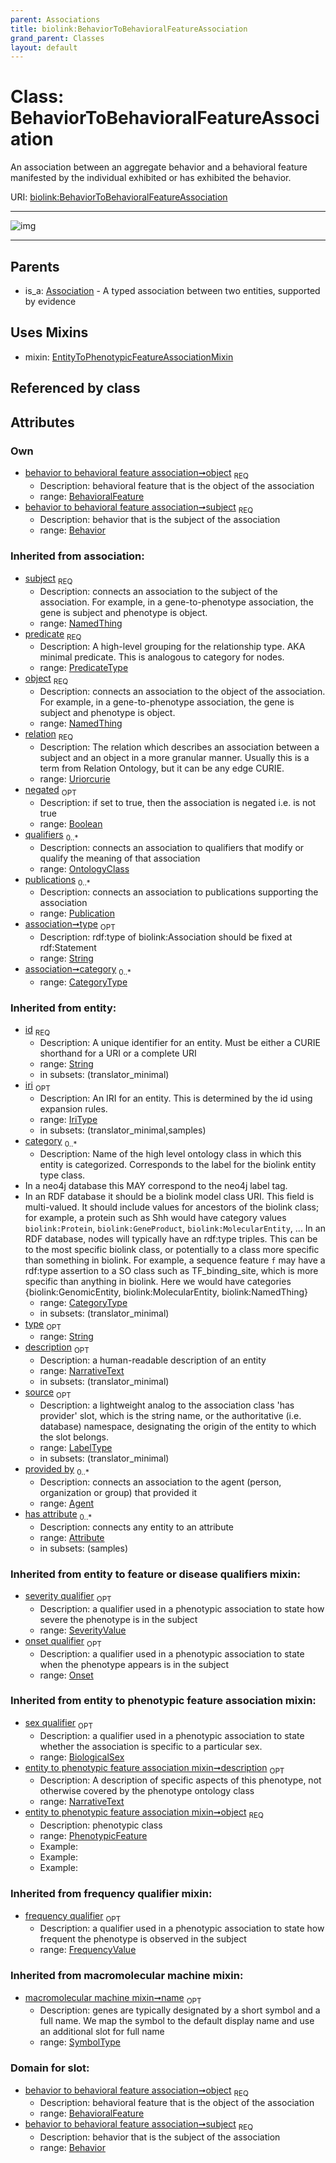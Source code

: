 ```yaml
---
parent: Associations
title: biolink:BehaviorToBehavioralFeatureAssociation
grand_parent: Classes
layout: default
---
```


# Class: BehaviorToBehavioralFeatureAssociation


An association between an aggregate behavior and a behavioral feature manifested by the individual exhibited or has exhibited the behavior.

URI: [biolink:BehaviorToBehavioralFeatureAssociation](https://w3id.org/biolink/vocab/BehaviorToBehavioralFeatureAssociation)


---

![img](http://yuml.me/diagram/nofunky;dir:TB/class/[SeverityValue],[Publication],[OntologyClass],[Onset],[EntityToPhenotypicFeatureAssociationMixin],[BiologicalSex],[BehavioralFeature],[BehavioralFeature]%3Cobject%201..1-%20[BehaviorToBehavioralFeatureAssociation%7Cfrequency_qualifier:frequency_value%20%3F;predicate(i):predicate_type;relation(i):uriorcurie;negated(i):boolean%20%3F;type(i):string%20%3F;category(i):category_type%20%2A;id(i):string;iri(i):iri_type%20%3F;name(i):label_type%20%3F;description(i):narrative_text%20%3F;source(i):label_type%20%3F],[Behavior]%3Csubject%201..1-%20[BehaviorToBehavioralFeatureAssociation],[BehaviorToBehavioralFeatureAssociation]uses%20-.-%3E[EntityToPhenotypicFeatureAssociationMixin],[Association]%5E-[BehaviorToBehavioralFeatureAssociation],[Behavior],[Attribute],[Association],[Agent])

---


## Parents

 *  is_a: [Association](Association.md) - A typed association between two entities, supported by evidence

## Uses Mixins

 *  mixin: [EntityToPhenotypicFeatureAssociationMixin](EntityToPhenotypicFeatureAssociationMixin.md)

## Referenced by class


## Attributes


### Own

 * [behavior to behavioral feature association➞object](behavior_to_behavioral_feature_association_object.md)  <sub>REQ</sub>
    * Description: behavioral feature that is the object of the association
    * range: [BehavioralFeature](BehavioralFeature.md)
 * [behavior to behavioral feature association➞subject](behavior_to_behavioral_feature_association_subject.md)  <sub>REQ</sub>
    * Description: behavior that is the subject of the association
    * range: [Behavior](Behavior.md)

### Inherited from association:

 * [subject](subject.md)  <sub>REQ</sub>
    * Description: connects an association to the subject of the association. For example, in a gene-to-phenotype association, the gene is subject and phenotype is object.
    * range: [NamedThing](NamedThing.md)
 * [predicate](predicate.md)  <sub>REQ</sub>
    * Description: A high-level grouping for the relationship type. AKA minimal predicate. This is analogous to category for nodes.
    * range: [PredicateType](types/PredicateType.md)
 * [object](object.md)  <sub>REQ</sub>
    * Description: connects an association to the object of the association. For example, in a gene-to-phenotype association, the gene is subject and phenotype is object.
    * range: [NamedThing](NamedThing.md)
 * [relation](relation.md)  <sub>REQ</sub>
    * Description: The relation which describes an association between a subject and an object in a more granular manner. Usually this is a term from Relation Ontology, but it can be any edge CURIE.
    * range: [Uriorcurie](types/Uriorcurie.md)
 * [negated](negated.md)  <sub>OPT</sub>
    * Description: if set to true, then the association is negated i.e. is not true
    * range: [Boolean](types/Boolean.md)
 * [qualifiers](qualifiers.md)  <sub>0..*</sub>
    * Description: connects an association to qualifiers that modify or qualify the meaning of that association
    * range: [OntologyClass](OntologyClass.md)
 * [publications](publications.md)  <sub>0..*</sub>
    * Description: connects an association to publications supporting the association
    * range: [Publication](Publication.md)
 * [association➞type](association_type.md)  <sub>OPT</sub>
    * Description: rdf:type of biolink:Association should be fixed at rdf:Statement
    * range: [String](types/String.md)
 * [association➞category](association_category.md)  <sub>0..*</sub>
    * range: [CategoryType](types/CategoryType.md)

### Inherited from entity:

 * [id](id.md)  <sub>REQ</sub>
    * Description: A unique identifier for an entity. Must be either a CURIE shorthand for a URI or a complete URI
    * range: [String](types/String.md)
    * in subsets: (translator_minimal)
 * [iri](iri.md)  <sub>OPT</sub>
    * Description: An IRI for an entity. This is determined by the id using expansion rules.
    * range: [IriType](types/IriType.md)
    * in subsets: (translator_minimal,samples)
 * [category](category.md)  <sub>0..*</sub>
    * Description: Name of the high level ontology class in which this entity is categorized. Corresponds to the label for the biolink entity type class.
 * In a neo4j database this MAY correspond to the neo4j label tag.
 * In an RDF database it should be a biolink model class URI.
This field is multi-valued. It should include values for ancestors of the biolink class; for example, a protein such as Shh would have category values `biolink:Protein`, `biolink:GeneProduct`, `biolink:MolecularEntity`, ...
In an RDF database, nodes will typically have an rdf:type triples. This can be to the most specific biolink class, or potentially to a class more specific than something in biolink. For example, a sequence feature `f` may have a rdf:type assertion to a SO class such as TF_binding_site, which is more specific than anything in biolink. Here we would have categories {biolink:GenomicEntity, biolink:MolecularEntity, biolink:NamedThing}
    * range: [CategoryType](types/CategoryType.md)
    * in subsets: (translator_minimal)
 * [type](type.md)  <sub>OPT</sub>
    * range: [String](types/String.md)
 * [description](description.md)  <sub>OPT</sub>
    * Description: a human-readable description of an entity
    * range: [NarrativeText](types/NarrativeText.md)
    * in subsets: (translator_minimal)
 * [source](source.md)  <sub>OPT</sub>
    * Description: a lightweight analog to the association class 'has provider' slot, which is the string name, or the authoritative (i.e. database) namespace, designating the origin of the entity to which the slot belongs.
    * range: [LabelType](types/LabelType.md)
    * in subsets: (translator_minimal)
 * [provided by](provided_by.md)  <sub>0..*</sub>
    * Description: connects an association to the agent (person, organization or group) that provided it
    * range: [Agent](Agent.md)
 * [has attribute](has_attribute.md)  <sub>0..*</sub>
    * Description: connects any entity to an attribute
    * range: [Attribute](Attribute.md)
    * in subsets: (samples)

### Inherited from entity to feature or disease qualifiers mixin:

 * [severity qualifier](severity_qualifier.md)  <sub>OPT</sub>
    * Description: a qualifier used in a phenotypic association to state how severe the phenotype is in the subject
    * range: [SeverityValue](SeverityValue.md)
 * [onset qualifier](onset_qualifier.md)  <sub>OPT</sub>
    * Description: a qualifier used in a phenotypic association to state when the phenotype appears is in the subject
    * range: [Onset](Onset.md)

### Inherited from entity to phenotypic feature association mixin:

 * [sex qualifier](sex_qualifier.md)  <sub>OPT</sub>
    * Description: a qualifier used in a phenotypic association to state whether the association is specific to a particular sex.
    * range: [BiologicalSex](BiologicalSex.md)
 * [entity to phenotypic feature association mixin➞description](entity_to_phenotypic_feature_association_mixin_description.md)  <sub>OPT</sub>
    * Description: A description of specific aspects of this phenotype, not otherwise covered by the phenotype ontology class
    * range: [NarrativeText](types/NarrativeText.md)
 * [entity to phenotypic feature association mixin➞object](entity_to_phenotypic_feature_association_mixin_object.md)  <sub>REQ</sub>
    * Description: phenotypic class
    * range: [PhenotypicFeature](PhenotypicFeature.md)
    * Example:    
    * Example:    
    * Example:    

### Inherited from frequency qualifier mixin:

 * [frequency qualifier](frequency_qualifier.md)  <sub>OPT</sub>
    * Description: a qualifier used in a phenotypic association to state how frequent the phenotype is observed in the subject
    * range: [FrequencyValue](types/FrequencyValue.md)

### Inherited from macromolecular machine mixin:

 * [macromolecular machine mixin➞name](macromolecular_machine_mixin_name.md)  <sub>OPT</sub>
    * Description: genes are typically designated by a short symbol and a full name. We map the symbol to the default display name and use an additional slot for full name
    * range: [SymbolType](types/SymbolType.md)

### Domain for slot:

 * [behavior to behavioral feature association➞object](behavior_to_behavioral_feature_association_object.md)  <sub>REQ</sub>
    * Description: behavioral feature that is the object of the association
    * range: [BehavioralFeature](BehavioralFeature.md)
 * [behavior to behavioral feature association➞subject](behavior_to_behavioral_feature_association_subject.md)  <sub>REQ</sub>
    * Description: behavior that is the subject of the association
    * range: [Behavior](Behavior.md)
